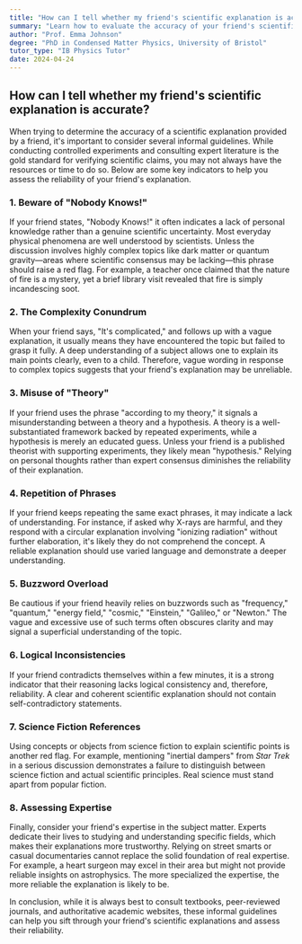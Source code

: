 ```yaml
---
title: "How can I tell whether my friend's scientific explanation is accurate?"
summary: "Learn how to evaluate the accuracy of your friend's scientific explanations. Look for red flags like vague explanations, reliance on "theories" or buzzwords, contradictions, and use of fictional concepts.  Experts in the field are your best source for reliable scientific information."
author: "Prof. Emma Johnson"
degree: "PhD in Condensed Matter Physics, University of Bristol"
tutor_type: "IB Physics Tutor"
date: 2024-04-24
---
```


## How can I tell whether my friend's scientific explanation is accurate?

When trying to determine the accuracy of a scientific explanation provided by a friend, it's important to consider several informal guidelines. While conducting controlled experiments and consulting expert literature is the gold standard for verifying scientific claims, you may not always have the resources or time to do so. Below are some key indicators to help you assess the reliability of your friend's explanation.

### 1. Beware of "Nobody Knows!"

If your friend states, "Nobody Knows!" it often indicates a lack of personal knowledge rather than a genuine scientific uncertainty. Most everyday physical phenomena are well understood by scientists. Unless the discussion involves highly complex topics like dark matter or quantum gravity—areas where scientific consensus may be lacking—this phrase should raise a red flag. For example, a teacher once claimed that the nature of fire is a mystery, yet a brief library visit revealed that fire is simply incandescing soot. 

### 2. The Complexity Conundrum

When your friend says, "It's complicated," and follows up with a vague explanation, it usually means they have encountered the topic but failed to grasp it fully. A deep understanding of a subject allows one to explain its main points clearly, even to a child. Therefore, vague wording in response to complex topics suggests that your friend's explanation may be unreliable.

### 3. Misuse of "Theory"

If your friend uses the phrase "according to my theory," it signals a misunderstanding between a theory and a hypothesis. A theory is a well-substantiated framework backed by repeated experiments, while a hypothesis is merely an educated guess. Unless your friend is a published theorist with supporting experiments, they likely mean "hypothesis." Relying on personal thoughts rather than expert consensus diminishes the reliability of their explanation.

### 4. Repetition of Phrases

If your friend keeps repeating the same exact phrases, it may indicate a lack of understanding. For instance, if asked why X-rays are harmful, and they respond with a circular explanation involving "ionizing radiation" without further elaboration, it's likely they do not comprehend the concept. A reliable explanation should use varied language and demonstrate a deeper understanding.

### 5. Buzzword Overload

Be cautious if your friend heavily relies on buzzwords such as "frequency," "quantum," "energy field," "cosmic," "Einstein," "Galileo," or "Newton." The vague and excessive use of such terms often obscures clarity and may signal a superficial understanding of the topic.

### 6. Logical Inconsistencies

If your friend contradicts themselves within a few minutes, it is a strong indicator that their reasoning lacks logical consistency and, therefore, reliability. A clear and coherent scientific explanation should not contain self-contradictory statements.

### 7. Science Fiction References

Using concepts or objects from science fiction to explain scientific points is another red flag. For example, mentioning "inertial dampers" from *Star Trek* in a serious discussion demonstrates a failure to distinguish between science fiction and actual scientific principles. Real science must stand apart from popular fiction.

### 8. Assessing Expertise

Finally, consider your friend's expertise in the subject matter. Experts dedicate their lives to studying and understanding specific fields, which makes their explanations more trustworthy. Relying on street smarts or casual documentaries cannot replace the solid foundation of real expertise. For example, a heart surgeon may excel in their area but might not provide reliable insights on astrophysics. The more specialized the expertise, the more reliable the explanation is likely to be.

In conclusion, while it is always best to consult textbooks, peer-reviewed journals, and authoritative academic websites, these informal guidelines can help you sift through your friend's scientific explanations and assess their reliability.
    